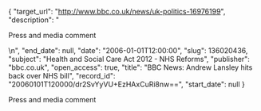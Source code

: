 {
  "target_url": "http://www.bbc.co.uk/news/uk-politics-16976199", 
  "description": "<p>Press and media comment</p>\n", 
  "end_date": null, 
  "date": "2006-01-01T12:00:00", 
  "slug": 136020436, 
  "subject": "Health and Social Care Act 2012 - NHS Reforms", 
  "publisher": "bbc.co.uk", 
  "open_access": true, 
  "title": "BBC News: Andrew Lansley hits back over NHS bill", 
  "record_id": "20060101T120000/dr2SvYyVU+EzHAxCuRi8nw==", 
  "start_date": null
}

<p>Press and media comment</p>
